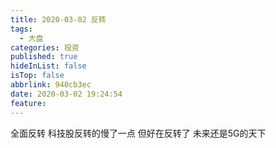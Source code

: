 ```yaml
---
title: 2020-03-02 反转
tags:
  - 大盘
categories: 投资
published: true
hideInList: false
isTop: false
abbrlink: 940cb3ec
date: 2020-03-02 19:24:54
feature:
---
```

全面反转
科技股反转的慢了一点
但好在反转了
未来还是5G的天下
<!-- more -->
